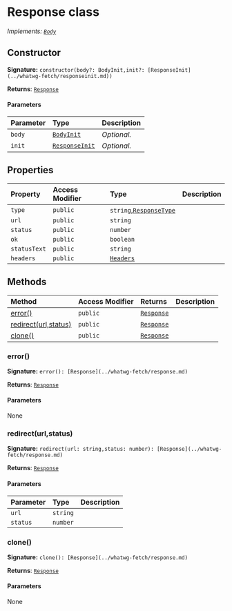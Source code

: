 # Response class

_Implements: [`Body`](../whatwg-fetch/body.md)_






## Constructor


**Signature:** `constructor(body?: BodyInit,init?: [ResponseInit](../whatwg-fetch/responseinit.md))`

**Returns**: [`Response`](../whatwg-fetch/response.md)



#### Parameters


| Parameter	   | Type    | Description |
|:-------------|:---------------|:------------|
| `body`    | [`BodyInit`](..//whatwg-fetch.md#types) | _Optional._ |
| `init`    | [`ResponseInit`](../whatwg-fetch/responseinit.md) | _Optional._ |


## Properties

| Property	   | Access Modifier | Type	| Description|
|:-------------|:----|:-------|:-----------|
|`type`     | `public` | `string`,[`ResponseType`](../whatwg-fetch/responsetype.md) |  |
|`url`     | `public` | `string` |  |
|`status`     | `public` | `number` |  |
|`ok`     | `public` | `boolean` |  |
|`statusText`     | `public` | `string` |  |
|`headers`     | `public` | [`Headers`](../whatwg-fetch/headers.md) |  |




## Methods

| Method	   | Access Modifier | Returns	| Description|
|:-------------|:----|:-------|:-----------|
|[error()](#error)     | `public` | [`Response`](../whatwg-fetch/response.md) |  |
|[redirect(url,status)](#redirecturlstatus)     | `public` | [`Response`](../whatwg-fetch/response.md) |  |
|[clone()](#clone)     | `public` | [`Response`](../whatwg-fetch/response.md) |  |





### error()



**Signature:** `error(): [Response](../whatwg-fetch/response.md)`

**Returns**: [`Response`](../whatwg-fetch/response.md)



#### Parameters
None


### redirect(url,status)



**Signature:** `redirect(url: string,status: number): [Response](../whatwg-fetch/response.md)`

**Returns**: [`Response`](../whatwg-fetch/response.md)



#### Parameters


| Parameter	   | Type    | Description |
|:-------------|:---------------|:------------|
| `url`    | `string` |  |
| `status`    | `number` |  |


### clone()



**Signature:** `clone(): [Response](../whatwg-fetch/response.md)`

**Returns**: [`Response`](../whatwg-fetch/response.md)



#### Parameters
None

